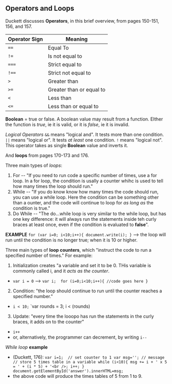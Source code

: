 ## Operators and Loops 

Duckett discusses **Operators**, in this brief overview, from pages 150-151, 156, and 157.

Operator Sign | Meaning
------------ | ------------- 
`==` | Equal To
`!=` | Is not equal to 
`===` | Strict equal to
`!==` | Strict not equal to
`>` | Greater than
`>=` | Greater than or equal to
`<` | Less than
`<=` | Less than or equal to

__Boolean__ = true or false. A boolean value may result from a function.  EIther the function is *true*, ie it is valid, or it is *false*, ie it is invalid.  

*Logical Operators*
`&&` means "logical and".  It tests more than one condition.
`||` means "logical or".  It tests _at least_ one condition.
`!` means "logical not". This operator takes as single __Boolean__ value and inverts it.  
 
And **loops** from pages 170-173 and 176.  

Three main types of *loops*:
1. For -- "If you need to run code a specific number of times, use a for loop.  In a for loop, the condition is usally a counter whihc is used to tell how many times the loop should run."
2. While -- "If you do know know how many times the code should run, you can use a while loop.  Here the condition can be something other than a ounter, and the code will continue to loop for _as long as_ the condition is true."
3. Do While -- "The do...while loop is very similar to the while loop, but has one key difference: it will always run the statements inside teh curly braces at least once, even if the condition is evaluated to __false__".

**EXAMPLE**
`for (var i=0; i<10;i++){
    document.write(i);
}`  --> the loop will run until the condition is no longer true; when it is 10 or higher.  

Three main types of **loop counters**, which "instruct the code to run a specified number of times."  For example:
1. Initialization creates "a variable and set it to be 0.  THis variable is commonly called i, and it *acts as the counter*. 
- `var i = 0` --> 
`var i; 
for (i=0;i<10;i++){
    //code goes here
}`
2. Condition: "the loop should continue to run until the counter reaches a specified number." 
- `i < 10;`
`var rounds = 3;
i < (rounds)
3. Update: "every time the looopo has run the statements in the curly braces, it adds on to the counter"
- `i++`
- or, alternatively, the programmer can decrement, by writing `i--`

_While loop_ **example**
- (Duckett, 176):
`
var i=1;  // set counter to 1
var msg=''; // message
// store 5 times table in a variable
while (i<10){
    msg += i + ' x 5 = ' + (i * 5) + '<br />;
    i++;
}
document.getElementById('answer').innerHTML=msg;
`
- the above code will produce the times tables of 5 from 1 to 9. 